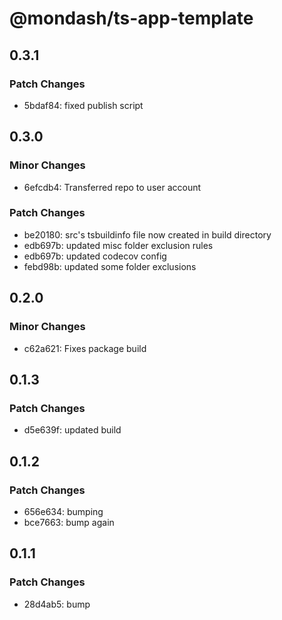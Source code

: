 # @mondash/ts-app-template

## 0.3.1

### Patch Changes

- 5bdaf84: fixed publish script

## 0.3.0

### Minor Changes

- 6efcdb4: Transferred repo to user account

### Patch Changes

- be20180: src's tsbuildinfo file now created in build directory
- edb697b: updated misc folder exclusion rules
- edb697b: updated codecov config
- febd98b: updated some folder exclusions

## 0.2.0

### Minor Changes

- c62a621: Fixes package build

## 0.1.3

### Patch Changes

- d5e639f: updated build

## 0.1.2

### Patch Changes

- 656e634: bumping
- bce7663: bump again

## 0.1.1

### Patch Changes

- 28d4ab5: bump
